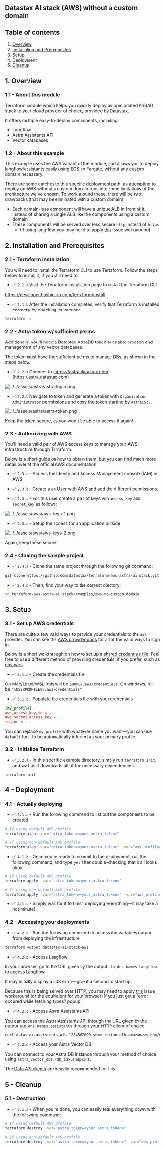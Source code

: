 ## Datastax AI stack (AWS) without a custom domain

## Table of contents

1. [Overview](#1-overview)
2. [Installation and Prerequisites](#2-installation-and-prerequisites)
3. [Setup](#3-setup)
4. [Deployment](#4---deployment)
5. [Cleanup](#5---cleanup)

## 1. Overview

### 1.1 - About this module

Terraform module which helps you quickly deploy an opinionated AI/RAG stack to your cloud provider of choice, provided by Datastax.

It offers multiple easy-to-deploy components, including:
 - Langflow
 - Astra Assistants API
 - Vector databases

### 1.2 - About this example

This example uses the AWS variant of the module, and allows you to deploy langflow/assistants easily using ECS on Fargate, without
any custom domain necessary.

There are some catches to this specific deployment path, as attempting to deploy on AWS without a custom domain runs into
some limitations of the architecture we've chosen. To work around these, there will be two drawbacks (that may be eliminated with a custom domain):
- Each domain-less component will have a unique ALB in front of it, instead of sharing a single ALB like the components using a custom domain.
- These components will be served over less secure `http` instead of `https`
  - (If using langflow, you may need to apply [this](https://github.com/langflow-ai/langflow/issues/1508#issuecomment-2026470631) issue workaround)

## 2. Installation and Prerequisites

### 2.1 - Terraform installation

You will need to install the Terraform CLI to use Terraform. Follow the steps below to install it, if you still need to.

- ✅ `2.1.a` Visit the Terraform installation page to install the Terraform CLI

https://developer.hashicorp.com/terraform/install

- ✅ `2.1.b` After the installation completes, verify that Terraform is installed correctly by checking its version:

```sh
terraform -v
```

### 2.2 - Astra token w/ sufficient perms

Additionally, you'll need a Datastax AstraDB token to enable creation and management of any vector databases.

The token must have the sufficient perms to manage DBs, as shown in the steps below.

- ✅ `2.2.a` Connect to [https://astra.datastax.com](https://astra.datastax.com)

![../../assets/astra/astra-login.png](../../assets/astra/astra-login.png)

- ✅ `2.2.b` Navigate to token and generate a token with `Organization Administrator` permissions and copy the token starting by `AstraCS:...`

![../../assets/astra/astra-token.png](../../assets/astra/astra-token.png)

Keep the token secure, as you won't be able to access it again!

### 2.3 - Authorizing with AWS

You'll need a valid pair of AWS access keys to manage your AWS infrastructure through Terraform.

Below is a short guide on how to obtain them, but you can find much more detail over at the official 
[AWS documentation](https://docs.aws.amazon.com/IAM/latest/UserGuide/id_credentials_access-keys.html).

- ✅ `2.3.a` - Access the Idenity and Access Management console (IAM) in AWS

- ✅ `2.3.b` - Create a an User with AWS and add the different permissions. 

- ✅ `2.3.c` - For this user create a pair of keys wih `access_key` and `secret_key` as follows:

![../../assets/aws/aws-keys-1.png](../../assets/aws/aws-keys-1.png)

- ✅ `2.3.d` - Setup the access for an application outside

![../../assets/aws/aws-keys-2.png](../../assets/aws/aws-keys-2.png)

Again, keep these secure!

### 2.4 - Cloning the sample project

- ✅ `2.4.a` - Clone the same project through the following git command:

```sh
git clone https://github.com/datastax/terraform-aws-astra-ai-stack.git
```

- ✅ `2.4.b` - Then, find your way to the correct diectory:

```sh
cd terraform-aws-astra-ai-stack/examples/aws-no-custom-domain
```

## 3. Setup

### 3.1 - Set up AWS credentials

There are quite a few valid ways to provide your credentials to the `aws` provider. You can see the 
[AWS provider docs](https://registry.terraform.io/providers/hashicorp/aws/latest/docs) for all of the valid ways to sign in.

Below is a short walkthrough on how to set up a [shared credentials file](https://docs.aws.amazon.com/cli/latest/userguide/cli-configure-files.html).
Feel free to use a different method of providing credentials, if you prefer, such as [env vars](https://registry.terraform.io/providers/hashicorp/aws/latest/docs#environment-variables).

- ✅ `3.1.a` - Create the credentials file

On Mac/Linux/WSL, this will be `$HOME/.aws/credentials`. On windows, it'll be `"%USERPROFILE%\.aws\credentials"`

- ✅ `3.1.b` - Populate the credentials file with your credentials

```ini
[my_profile] 
aws_access_key_id = ...
aws_secret_access_key = ...
region = ...
```

You can replace `my_profile` with whatever name you want—you can use `default` for it to be automatically inferred as your primary profile.

### 3.2 - Initialize Terraform

- ✅ `3.2.a` - In this specific example directory, simply run `terraform init`, and wait as it downloads all of the necessary dependencies.

```sh
terraform init
```

## 4 - Deployment

### 4.1 - Actually deploying

- ✅ `4.1.a` - Run the following command to list out the components to be created

```sh
# If using default AWS profile
terraform plan -var="astra_token=<your_astra_token>"

# If using non-default AWS profile
terraform plan -var="astra_token=<your_astra_token>" -var="aws_profile=<your_profile>"
```

- ✅ `4.1.b` - Once you're ready to commit to the deployment, run the following command, and type `yes` after double-checking that it all looks okay

```sh
# If using default AWS profile
terraform apply -var="astra_token=<your_astra_token>"

# If using non-default AWS profile
terraform apply -var="astra_token=<your_astra_token>" -var="aws_profile=<your_profile>"
```

- ✅ `4.1.c` - Simply wait for it to finish deploying everything—it may take a hot minute!

### 4.2 - Accessing your deployments

- ✅ `4.2.a` - Run the following command to access the variables output from deploying the infrastructure

```sh
terraform output datastax-ai-stack-aws
```

- ✅ `4.2.b` - Access Langflow

In your browser, go to the URL given by the output `alb_dns_names.langflow` to access Langflow.

It may initially display a 503 error—give it a second to start up.

Because this is being served over HTTP, you may need to apply [this](https://github.com/langflow-ai/langflow/issues/1508#issuecomment-2026470631) issue workaround (or the equivalent for your browser) if you just get a "error occured while fetching types" popup.

- ✅ `4.2.c` - Access Astra Assistants API

You can access the Astra Assistants API through the URL given by the output `alb_dns_names.assistants` through your HTTP client of choice.

```sh
curl datastax-assistants-alb-1234567890.some-region.elb.amazonaws.com/metrics
```

- ✅ `4.2.d` - Access your Astra Vector DB

You can connect to your Astra DB instance through your method of choice, using `astra_vector_dbs.<db_id>.endpoint`.

The [Data API clients](https://docs.datastax.com/en/astra-db-serverless/api-reference/overview.html) are heavily recommended for this.

## 5 - Cleanup

### 5.1 - Destruction

- ✅ `5.1.a` - When you're done, you can easily tear everything down with the following command:

```sh
# If using default AWS profile
terraform destroy -var="astra_token=<your_astra_token>"

# If using non-default AWS profile
terraform destroy -var="astra_token=<your_astra_token>" -var="aws_profile=<your_profile>"
```
